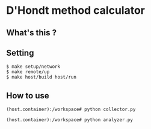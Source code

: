 # D'Hondt method calculator

## What's this ? 

## Setting

```
$ make setup/network
$ make remote/up
$ make host/build host/run
```

## How to use 

```
(host.container):/workspace# python collector.py 
```

```
(host.container):/workspace# python analyzer.py 
```

